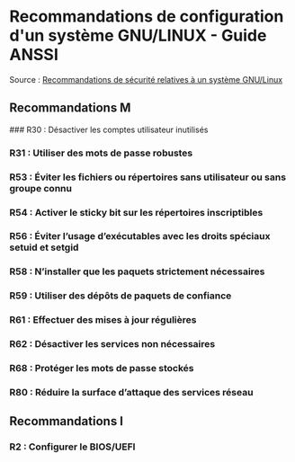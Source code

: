 # Recommandations de configuration d'un système GNU/LINUX - Guide ANSSI

Source : [Recommandations de sécurité relatives à un système GNU/Linux](https://cyber.gouv.fr/publications/recommandations-de-securite-relatives-un-systeme-gnulinux)

## Recommandations M

### R30 : Désactiver les comptes utilisateur inutilisés

### R31 : Utiliser des mots de passe robustes

### R53 : Éviter les fichiers ou répertoires sans utilisateur ou sans groupe connu

### R54 : Activer le sticky bit sur les répertoires inscriptibles

### R56 : Éviter l’usage d’exécutables avec les droits spéciaux setuid et setgid

### R58 : N’installer que les paquets strictement nécessaires

### R59 : Utiliser des dépôts de paquets de confiance

### R61 : Effectuer des mises à jour régulières

### R62 : Désactiver les services non nécessaires

### R68 : Protéger les mots de passe stockés

### R80 : Réduire la surface d’attaque des services réseau

## Recommandations I

### R2 : Configurer le BIOS/UEFI
